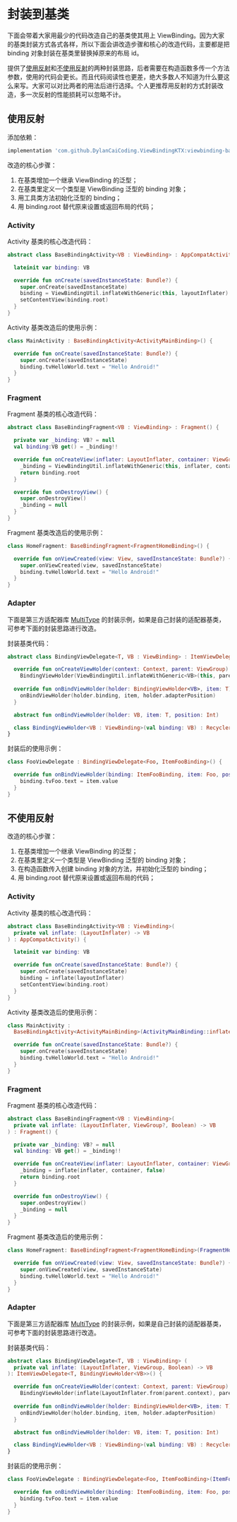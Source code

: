 # 封装到基类

下面会带着大家用最少的代码改造自己的基类使其用上 ViewBinding。因为大家的基类封装方式各式各样，所以下面会讲改造步骤和核心的改造代码，主要都是把 binding 对象封装在基类里替换掉原来的布局 id。

提供了[使用反射](/kotlin/baseclass?id=使用反射)和[不使用反射](/kotlin/baseclass?id=不使用反射)的两种封装思路，后者需要在构造函数多传一个方法参数，使用的代码会更长。而且代码阅读性也更差，绝大多数人不知道为什么要这么来写。大家可以对比两者的用法后进行选择。个人更推荐用反射的方式封装改造，多一次反射的性能损耗可以忽略不计。

## 使用反射

添加依赖：

```gradle
implementation 'com.github.DylanCaiCoding.ViewBindingKTX:viewbinding-base:2.0.3'
```

改造的核心步骤：

1. 在基类增加一个继承 ViewBinding 的泛型；
2. 在基类里定义一个类型是 ViewBinding 泛型的 binding 对象；
3. 用工具类方法初始化泛型的 binding；
4. 用 binding.root 替代原来设置或返回布局的代码；

### Activity

Activity 基类的核心改造代码：

```kotlin
abstract class BaseBindingActivity<VB : ViewBinding> : AppCompatActivity() {

  lateinit var binding: VB

  override fun onCreate(savedInstanceState: Bundle?) {
    super.onCreate(savedInstanceState)
    binding = ViewBindingUtil.inflateWithGeneric(this, layoutInflater)
    setContentView(binding.root)
  }
}
```

Activity 基类改造后的使用示例：

```kotlin
class MainActivity : BaseBindingActivity<ActivityMainBinding>() {

  override fun onCreate(savedInstanceState: Bundle?) {
    super.onCreate(savedInstanceState)
    binding.tvHelloWorld.text = "Hello Android!"
  }
}
```

### Fragment

Fragment 基类的核心改造代码：

```kotlin
abstract class BaseBindingFragment<VB : ViewBinding> : Fragment() {

  private var _binding: VB? = null
  val binding:VB get() = _binding!!

  override fun onCreateView(inflater: LayoutInflater, container: ViewGroup?, savedInstanceState: Bundle?): View {
    _binding = ViewBindingUtil.inflateWithGeneric(this, inflater, container, false)
    return binding.root
  }

  override fun onDestroyView() {
    super.onDestroyView()
    _binding = null
  }
}
```

Fragment 基类改造后的使用示例：

```kotlin
class HomeFragment: BaseBindingFragment<FragmentHomeBinding>() {

  override fun onViewCreated(view: View, savedInstanceState: Bundle?) {
    super.onViewCreated(view, savedInstanceState)
    binding.tvHelloWorld.text = "Hello Android!"
  }
}
```

### Adapter

下面是第三方适配器库 [MultiType](https://github.com/drakeet/MultiType) 的封装示例，如果是自己封装的适配器基类，可参考下面的封装思路进行改造。

封装基类代码：

```kotlin
abstract class BindingViewDelegate<T, VB : ViewBinding> : ItemViewDelegate<T, BindingViewHolder<VB>>() {

  override fun onCreateViewHolder(context: Context, parent: ViewGroup) =
    BindingViewHolder(ViewBindingUtil.inflateWithGeneric<VB>(this, parent))
  
  override fun onBindViewHolder(holder: BindingViewHolder<VB>, item: T) {
    onBindViewHolder(holder.binding, item, holder.adapterPosition)
  }

  abstract fun onBindViewHolder(holder: VB, item: T, position: Int)

  class BindingViewHolder<VB : ViewBinding>(val binding: VB) : RecyclerView.ViewHolder(binding.root)
}
```

封装后的使用示例：

```kotlin
class FooViewDelegate : BindingViewDelegate<Foo, ItemFooBinding>() {

  override fun onBindViewHolder(binding: ItemFooBinding, item: Foo, position: Int) {
    binding.tvFoo.text = item.value
  }
}
```

## 不使用反射


改造的核心步骤：

1. 在基类增加一个继承 ViewBinding 的泛型；
2. 在基类里定义一个类型是 ViewBinding 泛型的 binding 对象；
3. 在构造函数传入创建 binding 对象的方法，并初始化泛型的 binding；
4. 用 binding.root 替代原来设置或返回布局的代码；

### Activity

Activity 基类的核心改造代码：

```kotlin
abstract class BaseBindingActivity<VB : ViewBinding>(
  private val inflate: (LayoutInflater) -> VB
) : AppCompatActivity() {

  lateinit var binding: VB

  override fun onCreate(savedInstanceState: Bundle?) {
    super.onCreate(savedInstanceState)
    binding = inflate(layoutInflater)
    setContentView(binding.root)
  }
}
```

Activity 基类改造后的使用示例：

```kotlin
class MainActivity : 
  BaseBindingActivity<ActivityMainBinding>(ActivityMainBinding::inflate) {

  override fun onCreate(savedInstanceState: Bundle?) {
    super.onCreate(savedInstanceState)
    binding.tvHelloWorld.text = "Hello Android!"
  }
}
```

### Fragment

Fragment 基类的核心改造代码：

```kotlin
abstract class BaseBindingFragment<VB : ViewBinding>(
  private val inflate: (LayoutInflater, ViewGroup?, Boolean) -> VB
) : Fragment() {

  private var _binding: VB? = null
  val binding: VB get() = _binding!!

  override fun onCreateView(inflater: LayoutInflater, container: ViewGroup?, savedInstanceState: Bundle?): View {
    _binding = inflate(inflater, container, false)
    return binding.root
  }

  override fun onDestroyView() {
    super.onDestroyView()
    _binding = null
  }
}
```

Fragment 基类改造后的使用示例：

```kotlin
class HomeFragment: BaseBindingFragment<FragmentHomeBinding>(FragmentHomeBinding::inflate) {

  override fun onViewCreated(view: View, savedInstanceState: Bundle?) {
    super.onViewCreated(view, savedInstanceState)
    binding.tvHelloWorld.text = "Hello Android!"
  }
}
```

### Adapter

下面是第三方适配器库 [MultiType](https://github.com/drakeet/MultiType) 的封装示例，如果是自己封装的适配器基类，可参考下面的封装思路进行改造。

封装基类代码：

```kotlin
abstract class BindingViewDelegate<T, VB : ViewBinding> (
  private val inflate: (LayoutInflater, ViewGroup, Boolean) -> VB
): ItemViewDelegate<T, BindingViewHolder<VB>>() {

  override fun onCreateViewHolder(context: Context, parent: ViewGroup) : BindingViewHolder<VB> =
    BindingViewHolder(inflate(LayoutInflater.from(parent.context), parent, false))
    
  override fun onBindViewHolder(holder: BindingViewHolder<VB>, item: T) {
    onBindViewHolder(holder.binding, item, holder.adapterPosition)
  }

  abstract fun onBindViewHolder(holder: VB, item: T, position: Int)

  class BindingViewHolder<VB : ViewBinding>(val binding: VB) : RecyclerView.ViewHolder(binding.root)
}
```

封装后的使用示例：

```kotlin
class FooViewDelegate : BindingViewDelegate<Foo, ItemFooBinding>(ItemFooBinding::inflate) {

  override fun onBindViewHolder(binding: ItemFooBinding, item: Foo, position: Int) {
    binding.tvFoo.text = item.value
  }
}
```
